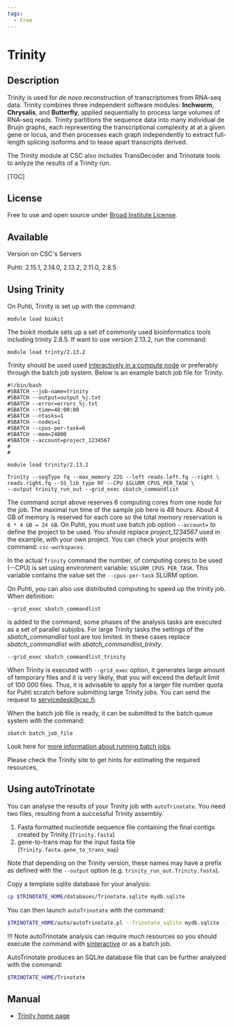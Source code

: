 ```yaml
---
tags:
  - Free
---
```


# Trinity

## Description

Trinity is used for _de novo_ reconstruction of transcriptomes from RNA-seq data. Trinity combines three 
independent software modules: **Inchworm**, **Chrysalis**, and **Butterfly**, applied sequentially to process 
large volumes of RNA-seq reads. Trinity partitions the sequence data into many individual de Bruijn graphs, each 
representing the transcriptional complexity at at a given gene or locus, and then processes each graph independently 
to extract full-length splicing isoforms and to tease apart transcripts derived.

The Trinity module at CSC also includes TransDecoder and Trinotate tools to anlyze the results of a Trinity run.

[TOC]

## License

Free to use and open source under [Broad Institute License](https://github.com/genome-vendor/trinity/blob/master/LICENSE).

## Available
Version on CSC's Servers

Puhti: 2.15.1, 2.14.0, 2.13.2, 2.11.0, 2.8.5


## Using Trinity 


On Puhti, Trinity is set up with the command:
```text
module load biokit
```
The biokit module sets up a set of commonly used bioinformatics tools including
trinity 2.8.5. If want to use version 2.13.2, run the command:

```text
module load trinty/2.13.2
```

Trinity should be used used [interactively in a compute node](../computing/running/interactive-usage.md) 
or preferably through the batch job system. Below is an example batch job file for Trinity.

```text
#!/bin/bash 
#SBATCH --job-name=trinity
#SBATCH --output=output_%j.txt
#SBATCH --error=errors_%j.txt
#SBATCH --time=48:00:00
#SBATCH --ntasks=1
#SBATCH --nodes=1  
#SBATCH --cpus-per-task=6
#SBATCH --mem=24000
#SBATCH --account=project_1234567
#
#

module load trinity/2.13.2

Trinity --seqType fq --max_memory 22G --left reads.left.fq --right \
reads.right.fq --SS_lib_type RF --CPU $SLURM_CPUS_PER_TASK \
--output trinity_run_out --grid_exec sbatch_commandlist
```
The command script above reserves 6 computing cores from one node for the job. The maximal run time of the sample job here is 48 hours. 
About 4 GB of memory is reserved for each core so the total memory reservation is `6 * 4 GB = 24 GB`. On Puhti, you must use batch job option
`--account=` to define the project to be used. You should replace _project_1234567_ used in the example,  with your own project. You can check your 
projects with command: `csc-workspaces`.

In the actual `Trinity` command the number, of computing cores to be used (--CPU) is set using environment variable: `$SLURM_CPUS_PER_TASK`. 
This variable contains the value set the `--cpus-per-task` SLURM option.

On Puhti, you can also use distributed computing to speed up the trinity job. When definition:
```text
--grid_exec sbatch_commandlist
```
is added to the command, some phases of the analysis tasks are executed as a set of parallel subjobs. 
For large Trinity tasks the settings of the _sbatch_commandlist_ tool are too limited. In these cases 
replace _sbatch_commandlist_ with _sbatch_commandlist_trinity_.
```text
--grid_exec sbatch_commandlist_trinity
```
When Trinity is executed with `--grid_exec` option, it generates large amount of temporary files and it 
is very likely, that you will exceed the default limit of 100 000 files. Thus, it is advisable to apply for 
a larger file number quota for Puhti scratch before submitting large Trinity jobs. You can send the request
to servicedesk@csc.fi.


When the batch job file is ready, it can be submitted to the batch queue system with the command:
```text
sbatch batch_job_file
```
Look here for [more information about running batch jobs](../computing/running/getting-started.md).

Please check the Trinity site to get hints for estimating the required resources,

## Using autoTrinotate

You can analyse the results of your Trinity job with `autoTrinotate`. You need two files, resulting from a successful Trinity assembly.
1. Fasta formatted nucleotide sequence file containing the final contigs created by Trinity (`Trinity.fasta`)
2. gene-to-trans map for the input fasta file (`Trinity.fasta.gene_to_trans_map`)

Note that depending on the Trinity version, these names may have a prefix as defined with the `--output` option (e.g. `trinity_run_out.Trinity.fasta`).    

Copy a template sqlite database for your analysis:

```bash
cp $TRINOTATE_HOME/databases/Trinotate.sqlite mydb.sqlite
```

You can then launch `autoTrinotate` with the command:

```bash
$TRINOTATE_HOME/auto/autoTrinotate.pl --Trinotate_sqlite mydb.sqlite --transcripts Trinity.fasta --gene_to_trans_map  Trinity.fasta.gene_to_trans_map --conf $TRINOTATE_HOME/auto/conf.txt --CPU  $SLURM_CPUS_PER_TASK
```

!!! Note
    autoTrinotate analysis can require much resources so you should execute the command
    with [sinteractive](../computing/running/interactive-usage.md) or as a batch job.

AutoTrinotate produces an SQLite database file that can be further analyzed with the command:

```bash
$TRINOTATE_HOME/Trinotate
```
## Manual

-    [Trinity home page](https://github.com/trinityrnaseq/trinityrnaseq/wiki)



 

 
